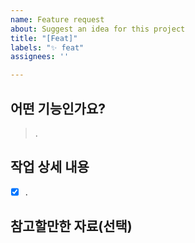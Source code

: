 ```yaml
---
name: Feature request
about: Suggest an idea for this project
title: "[Feat]"
labels: "✨ feat"
assignees: ''

---
```


## 어떤 기능인가요?

> .

## 작업 상세 내용

- [x] .

## 참고할만한 자료(선택)